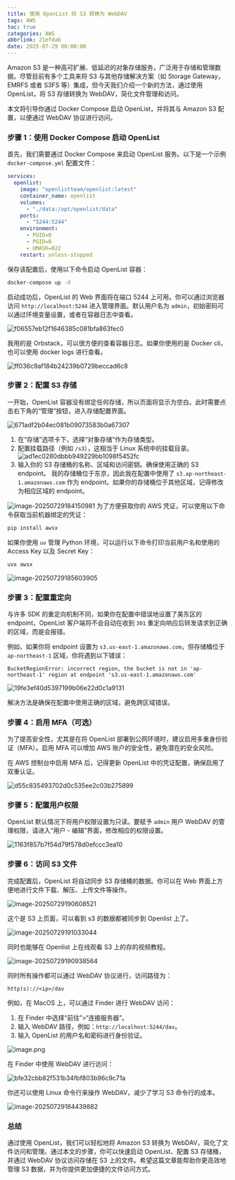 ```yaml
---
title: 使用 OpenList 将 S3 转换为 WebDAV
tags: AWS
toc: true
categories: AWS
abbrlink: 21efda6
date: 2025-07-29 00:00:00
---
```


Amazon S3 是一种高可扩展、低延迟的对象存储服务，广泛用于存储和管理数据。尽管目前有多个工具来将 S3 与其他存储解决方案（如 Storage Gateway，EMRFS 或者 S3FS 等）集成，但今天我们介绍一个新的方法，通过使用 OpenList，将 S3 存储转换为 WebDAV，简化文件管理和访问。

本文将引导你通过 Docker Compose 启动 OpenList，并将其与 Amazon S3 配置，以便通过 WebDAV 协议进行访问。

<!-- more -->

### 步骤 1：使用 Docker Compose 启动 OpenList

首先，我们需要通过 Docker Compose 来启动 OpenList 服务。以下是一个示例 `docker-compose.yml` 配置文件：

```yml
services:
  openlist:
    image: "openlistteam/openlist:latest"
    container_name: openlist
    volumes:
      - "./data:/opt/openlist/data"
    ports:
      - "5244:5244"
    environment:
      - PUID=0
      - PGID=0
      - UMASK=022
    restart: unless-stopped
```

保存该配置后，使用以下命令启动 OpenList 容器：

```bash
docker-compose up -d
```

启动成功后，OpenList 的 Web 界面将在端口 5244 上可用。你可以通过浏览器访问 `http://localhost:5244` 进入管理界面。默认用户名为 `admin`，初始密码可以通过环境变量设置，或者在容器日志中查看。

![f06557eb12f1646385c081bfa863fec0](https://raw.githubusercontent.com/cloudsmithy/picgo-imh/master/f06557eb12f1646385c081bfa863fec0.png)

我用的是 Orbstack，可以很方便的查看容器日志。如果你使用的是 Docker cli，也可以使用 docker logs 进行查看。

![ff036c9af184b24239b0729beccad6c8](https://raw.githubusercontent.com/cloudsmithy/picgo-imh/master/ff036c9af184b24239b0729beccad6c8.png)

### 步骤 2：配置 S3 存储

一开始，OpenList 容器没有绑定任何存储，所以页面将显示为空白。此时需要点击右下角的“管理”按钮，进入存储配置界面。

![671adf2b04ec081b09073583b0a67307](https://raw.githubusercontent.com/cloudsmithy/picgo-imh/master/671adf2b04ec081b09073583b0a67307.png)

1. 在“存储”选项卡下，选择“对象存储”作为存储类型。
2. 配置挂载路径（例如 `/s3`），这相当于 Linux 系统中的挂载目录。
   ![ad1ec0280dbbb949229bb1098f5452fc](https://raw.githubusercontent.com/cloudsmithy/picgo-imh/master/ad1ec0280dbbb949229bb1098f5452fc.png)
3. 输入你的 S3 存储桶的名称、区域和访问密钥。确保使用正确的 S3 endpoint。
   我的存储桶位于东京，因此我在配置中使用了 `s3.ap-northeast-1.amazonaws.com` 作为 endpoint。如果你的存储桶位于其他区域，记得修改为相应区域的 endpoint。

![image-20250729184150981](https://raw.githubusercontent.com/cloudsmithy/picgo-imh/master/image-20250729184150981.png)
为了方便获取你的 AWS 凭证，可以使用以下命令获取当前机器绑定的凭证：

```bash
pip install awsx
```

如果你使用 `uv` 管理 Python 环境，可以运行以下命令打印当前用户名和使用的 Access Key 以及 Secret Key：

```bash
uvx awsx
```

![image-20250729185603905](https://raw.githubusercontent.com/cloudsmithy/picgo-imh/master/image-20250729185603905.png)

### 步骤 3：配置重定向

与许多 SDK 的重定向机制不同，如果你在配置中错误地设置了美东区的 endpoint，OpenList 客户端将不会自动在收到 `301` 重定向响应后转发请求到正确的区域，而是会报错。

例如，如果你将 endpoint 设置为 `s3.us-east-1.amazonaws.com`，但存储桶位于 `ap-northeast-1` 区域，你将遇到以下错误：

```
BucketRegionError: incorrect region, the bucket is not in 'ap-northeast-1' region at endpoint 's3.us-east-1.amazonaws.com'
```

![19fe3ef40d5397199b06e22d0c1a9131](https://raw.githubusercontent.com/cloudsmithy/picgo-imh/master/19fe3ef40d5397199b06e22d0c1a9131.png)

解决方法是确保在配置中使用正确的区域，避免跨区域错误。

### 步骤 4：启用 MFA（可选）

为了提高安全性，尤其是在将 OpenList 部署到公网环境时，建议启用多重身份验证（MFA）。启用 MFA 可以增加 AWS 账户的安全性，避免潜在的安全风险。

在 AWS 控制台中启用 MFA 后，记得更新 OpenList 中的凭证配置，确保启用了双重认证。

![d55c835493702d0c535ee2c03b275899](https://raw.githubusercontent.com/cloudsmithy/picgo-imh/master/d55c835493702d0c535ee2c03b275899.png)

### 步骤 5：配置用户权限

OpenList 默认情况下将用户权限设置为只读。要赋予 `admin` 用户 WebDAV 的管理权限，请进入“用户 - 编辑”界面，修改相应的权限设置。

![1163f857b7f54d79f578d0efccc3ea10](https://raw.githubusercontent.com/cloudsmithy/picgo-imh/master/1163f857b7f54d79f578d0efccc3ea10.png)

### 步骤 6：访问 S3 文件

完成配置后，OpenList 将自动同步 S3 存储桶的数据。你可以在 Web 界面上方便地进行文件下载、解压、上传文件等操作。

![image-20250729190608521](https://raw.githubusercontent.com/cloudsmithy/picgo-imh/master/image-20250729190608521-20250729191041135.png)

这个是 S3 上页面，可以看到 s3 的数据都被同步到 Openlist 上了。

![image-20250729191033044](https://raw.githubusercontent.com/cloudsmithy/picgo-imh/master/image-20250729191033044.png)

同时也能够在 Openlist 上在线观看 S3 上的存的视频教程。

![image-20250729190938564](https://raw.githubusercontent.com/cloudsmithy/picgo-imh/master/image-20250729190938564.png)

同时所有操作都可以通过 WebDAV 协议进行，访问路径为：

```
http(s)://<ip>/dav
```

例如，在 MacOS 上，可以通过 Finder 进行 WebDAV 访问：

1. 在 Finder 中选择“前往”>“连接服务器”。
2. 输入 WebDAV 路径，例如：`http://localhost:5244/dav`。
3. 输入 OpenList 的用户名和密码进行身份验证。

![image.png](https://raw.githubusercontent.com/cloudsmithy/picgo-imh/master/330ca92c-9cec-4366-ae66-2f6b25db8fe2.png)

在 Finder 中使用 WebDAV 进行访问：

![bfe32cbb82f531b34fbf803b96c9c71a](https://raw.githubusercontent.com/cloudsmithy/picgo-imh/master/bfe32cbb82f531b34fbf803b96c9c71a.png)

你还可以使用 Linux 命令行来操作 WebDAV，减少了学习 S3 命令行的成本。

![image-20250729184439882](https://raw.githubusercontent.com/cloudsmithy/picgo-imh/master/image-20250729184439882.png)

### 总结

通过使用 OpenList，我们可以轻松地将 Amazon S3 转换为 WebDAV，简化了文件访问和管理。通过本文的步骤，你可以快速启动 OpenList、配置 S3 存储桶，并通过 WebDAV 协议访问存储在 S3 上的文件。希望这篇文章能帮助你更高效地管理 S3 数据，并为你提供更加便捷的文件访问方式。
